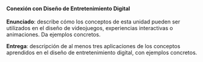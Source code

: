 #### Conexión con Diseño de Entretenimiento Digital

**Enunciado**: describe cómo los conceptos de esta unidad pueden ser utilizados en el diseño de videojuegos, experiencias interactivas o animaciones. Da ejemplos concretos.

**Entrega**: descripción de al menos tres aplicaciones de los conceptos aprendidos en el diseño de entretenimiento digital, con ejemplos concretos.
